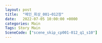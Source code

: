 ```yaml
---
layout: post
title:  "메인_회상_001~012장"
date:   2022-07-05 10:00:00 +0000
categories: Main
Tags: Story Main
SceneCode: ["scene_skip_cp001-012_q1_s10"]
---
```

